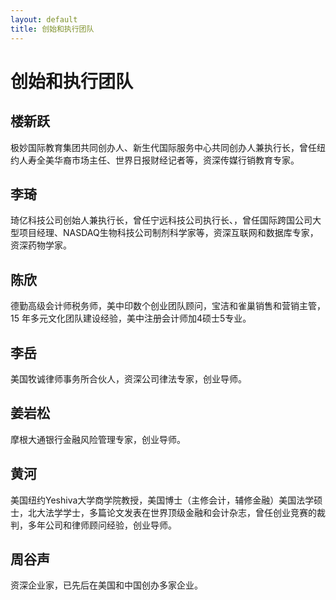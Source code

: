 ```yaml
---
layout: default
title: 创始和执行团队
---
```

# 创始和执行团队

## 楼新跃 
极妙国际教育集团共同创办人、新生代国际服务中心共同创办人兼执行长，曾任纽约人寿全美华裔市场主任、世界日报财经记者等，资深传媒行销教育专家。

## 李琦
琦亿科技公司创始人兼执行长，曾任宁远科技公司执行长、，曾任国际跨国公司大型项目经理、NASDAQ生物科技公司制剂科学家等，资深互联网和数据库专家， 资深药物学家。

## 陈欣
德勤高级会计师税务师，美中印数个创业团队顾问，宝洁和雀巢销售和营销主管，15 年多元文化团队建设经验，美中注册会计师加4硕士5专业。

## 李岳
美国牧诚律师事务所合伙人，资深公司律法专家，创业导师。

## 姜岩松
摩根大通银行金融风险管理专家，创业导师。

## 黄河
美国纽约Yeshiva大学商学院教授，美国博士（主修会计，辅修金融）美国法学硕士，北大法学学士，多篇论文发表在世界顶级金融和会计杂志，曾任创业竞赛的裁判，多年公司和律师顾问经验，创业导师。

## 周谷声
资深企业家，已先后在美国和中国创办多家企业。
